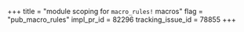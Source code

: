 +++
title = "module scoping for `macro_rules!` macros"
flag = "pub_macro_rules"
impl_pr_id = 82296
tracking_issue_id = 78855
+++
